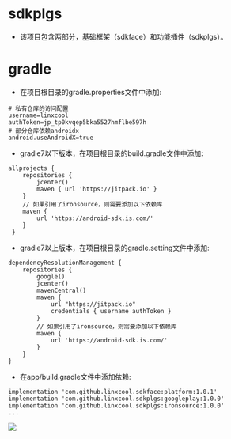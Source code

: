 # sdkplgs

* 该项目包含两部分，基础框架（sdkface）和功能插件（sdkplgs）。

# gradle

* 在项目根目录的gradle.properties文件中添加:
```
# 私有仓库的访问配置
username=linxcool
authToken=jp_tp0kvqep5bka5527hmflbe597h
# 部分仓库依赖androidx
android.useAndroidX=true
```

* gradle7以下版本，在项目根目录的build.gradle文件中添加:
```
allprojects {
    repositories {
        jcenter()
        maven { url 'https://jitpack.io' }
    }
    // 如果引用了ironsource，则需要添加以下依赖库
    maven {
        url 'https://android-sdk.is.com/'
    }
 }
```

* gradle7以上版本，在项目根目录的gradle.setting文件中添加:
```
dependencyResolutionManagement {
    repositories {
        google()
        jcenter()
        mavenCentral()
        maven {
            url "https://jitpack.io"
            credentials { username authToken }
        }
        // 如果引用了ironsource，则需要添加以下依赖库
        maven {
            url 'https://android-sdk.is.com/'
        }
    }
}
```

* 在app/build.gradle文件中添加依赖:
```    
implementation 'com.github.linxcool.sdkface:platform:1.0.1'
implementation 'com.github.linxcool.sdkplgs:googleplay:1.0.0'
implementation 'com.github.linxcool.sdkplgs:ironsource:1.0.0'
...
```

[![](https://jitpack.io/v/linxcool/sdkface.svg)](https://jitpack.io/#linxcool/sdkface)

